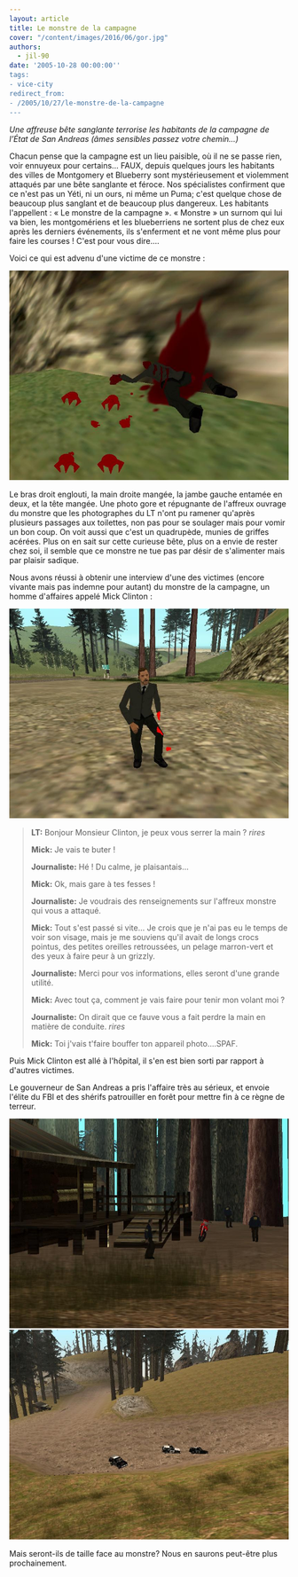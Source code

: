 ```yaml
---
layout: article
title: Le monstre de la campagne
cover: "/content/images/2016/06/gor.jpg"
authors:
  - jil-90
date: '2005-10-28 00:00:00''
tags:
- vice-city
redirect_from:
- /2005/10/27/le-monstre-de-la-campagne
---
```


_Une affreuse bête sanglante terrorise les habitants de la campagne de l’État de San Andreas (âmes sensibles passez votre chemin...)_

Chacun pense que la campagne est un lieu paisible, où il ne se passe rien, voir ennuyeux pour certains... FAUX, depuis quelques jours les habitants des villes de Montgomery et Blueberry sont mystérieusement et violemment attaqués par une bête sanglante et féroce. Nos spécialistes confirment que ce n'est pas un Yéti, ni un ours, ni même un Puma; c'est quelque chose de beaucoup plus sanglant et de beaucoup plus dangereux. Les habitants l'appellent : « Le monstre de la campagne ». « Monstre » un surnom qui lui va bien, les montgomériens et les blueberriens ne sortent plus de chez eux après les derniers événements, ils s'enferment et ne vont même plus pour faire les courses ! C'est pour vous dire....

Voici ce qui est advenu d'une victime de ce monstre :

![](/content/images/2005/01/gor1.jpg)

Le bras droit englouti, la main droite mangée, la jambe gauche entamée en deux, et la tête mangée. Une photo gore et répugnante de l'affreux ouvrage du monstre que les photographes du LT n'ont pu ramener qu'après plusieurs passages aux toilettes, non pas pour se soulager mais pour vomir un bon coup. On voit aussi que c'est un quadrupède, munies de griffes acérées. Plus on en sait sur cette curieuse bête, plus on a envie de rester chez soi, il semble que ce monstre ne tue pas par désir de s'alimenter mais par plaisir sadique.

Nous avons réussi à obtenir une interview d'une des victimes (encore vivante mais pas indemne pour autant) du monstre de la campagne, un homme d'affaires appelé Mick Clinton :

![](/content/images/2005/01/gor2.jpg)

> **LT:** Bonjour Monsieur Clinton, je peux vous serrer la main ? _rires_
> 
> **Mick:** Je vais te buter !
> 
> **Journaliste:** Hé ! Du calme, je plaisantais...
> 
> **Mick:** Ok, mais gare à tes fesses !
> 
> **Journaliste:** Je voudrais des renseignements sur l'affreux monstre qui vous a attaqué.
> 
> **Mick:** Tout s'est passé si vite... Je crois que je n'ai pas eu le temps de voir son visage, mais je me souviens qu'il avait de longs crocs pointus, des petites oreilles retroussées, un pelage marron-vert et des yeux à faire peur à un grizzly.
> 
> **Journaliste:** Merci pour vos informations, elles seront d'une grande utilité.
> 
> **Mick:** Avec tout ça, comment je vais faire pour tenir mon volant moi ?
> 
> **Journaliste:** On dirait que ce fauve vous a fait perdre la main en matière de conduite. _rires_
> 
> **Mick:** Toi j'vais t'faire bouffer ton appareil photo....SPAF.

Puis Mick Clinton est allé à l'hôpital, il s'en est bien sorti par rapport à d'autres victimes.

Le gouverneur de San Andreas a pris l'affaire très au sérieux, et envoie l'élite du FBI et des shérifs patrouiller en forêt pour mettre fin à ce règne de terreur.

![](/content/images/2005/01/gor3.jpg)
![](/content/images/2005/01/gor4.jpg)

Mais seront-ils de taille face au monstre? Nous en saurons peut-être plus prochainement.